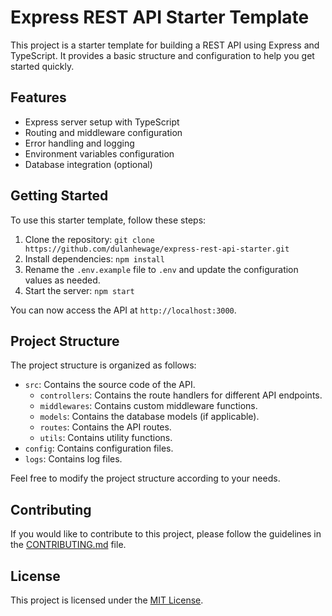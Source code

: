# Express REST API Starter Template

This project is a starter template for building a REST API using Express and TypeScript. It provides a basic structure and configuration to help you get started quickly.

## Features

- Express server setup with TypeScript
- Routing and middleware configuration
- Error handling and logging
- Environment variables configuration
- Database integration (optional)

## Getting Started

To use this starter template, follow these steps:

1. Clone the repository: `git clone https://github.com/dulanhewage/express-rest-api-starter.git`
2. Install dependencies: `npm install`
3. Rename the `.env.example` file to `.env` and update the configuration values as needed.
4. Start the server: `npm start`

You can now access the API at `http://localhost:3000`.

## Project Structure

The project structure is organized as follows:

- `src`: Contains the source code of the API.
  - `controllers`: Contains the route handlers for different API endpoints.
  - `middlewares`: Contains custom middleware functions.
  - `models`: Contains the database models (if applicable).
  - `routes`: Contains the API routes.
  - `utils`: Contains utility functions.
- `config`: Contains configuration files.
- `logs`: Contains log files.

Feel free to modify the project structure according to your needs.

## Contributing

If you would like to contribute to this project, please follow the guidelines in the [CONTRIBUTING.md](./CONTRIBUTING.md) file.

## License

This project is licensed under the [MIT License](./LICENSE).

